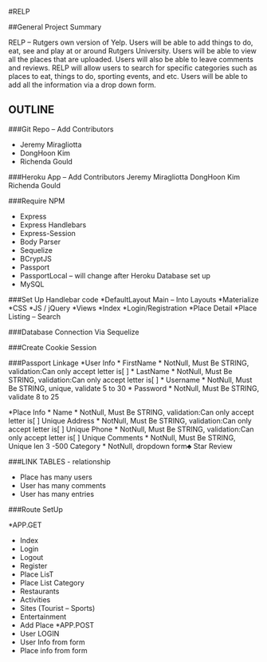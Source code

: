 #RELP

##General Project Summary

RELP – Rutgers own version of Yelp. Users will be able to add things to do, eat, see and play at or around Rutgers University. Users will be able to view all the places that are uploaded. Users will also be able to leave comments and reviews. RELP will allow users to search for specific categories such as places to eat, things to do, sporting events, and etc. Users will be able to add all the information via a drop down form.

## OUTLINE

###Git Repo – Add Contributors
  * Jeremy Miragliotta
  * DongHoon Kim
  * Richenda Gould

###Heroku App – Add Contributors
  Jeremy Miragliotta
  DongHoon Kim
  Richenda Gould

###Require NPM
  * Express
  * Express Handlebars
  * Express-Session
  * Body Parser
  * Sequelize
  * BCryptJS
  * Passport
  * PassportLocal – will change after Heroku Database set up
  * MySQL

###Set Up Handlebar code
  *DefaultLayout Main – Into Layouts
    *Materialize
    *CSS
    *JS / jQuery
*Views
  *Index
  *Login/Registration
  *Place Detail
  *Place Listing – Search

###Database Connection Via Sequelize

###Create Cookie Session

###Passport Linkage
  *User Info
    * FirstName
     * NotNull, Must Be STRING, validation:Can only accept letter is[ ]
    * LastName
     * NotNull, Must Be STRING, validation:Can only accept letter is[ ]
    * Username
     * NotNull, Must Be STRING,  unique, validate 5 to 30
    * Password
     * NotNull, Must Be STRING, validate 8 to 25

  *Place Info
    * Name
     * NotNull, Must Be STRING, validation:Can only accept letter is[ ] Unique
    Address
     * NotNull, Must Be STRING, validation:Can only accept letter is[ ] Unique
    Phone
     * NotNull, Must Be STRING, validation:Can only accept letter is[ ] Unique
    Comments
     * NotNull, Must Be STRING,  Unique len 3 -500
    Category
     * NotNull, dropdown form♣
    Star Review

###LINK TABLES - relationship
  * Place has many users
  * User has many comments
  * User has many entries

###Route SetUp

  *APP.GET
   * Index
   * Login
   * Logout
   * Register
   * Place LisT
   * Place List Category
   * Restaurants
   * Activities
   * Sites (Tourist – Sports)
   * Entertainment
   * Add Place
  *APP.POST
   * User LOGIN
   * User Info from form
   * Place info from form
